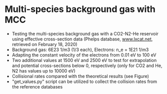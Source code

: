# Multi-species background gas with MCC
* Testing the multi-species background gas with a CO2-N2-He reservoir using effective cross-section data (Phelps database, www.lxcat.net, retrieved on February 18, 2020)
* Background gas: 6E23 1/m3 (1/3 each), Electrons: n_e = 1E21 1/m3
* Adapting the constant velocity of the electrons from 0.01 eV to 100 eV
* Two additional values at 1500 eV and 2500 eV to test for extrapolation and potential cross-sections below 0, respectively (only for CO2 and He, N2 has values up to 10000 eV)
* Collisional rates compared with the theoretical results (see Figure)
* "get_values.py" script can be utilized to collect the collision rates from the reference databases